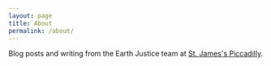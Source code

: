 ```yaml
---
layout: page
title: About
permalink: /about/
---
```


Blog posts and writing from the Earth Justice team at [St. James's Piccadilly](https://www.sjp.org.uk/).
